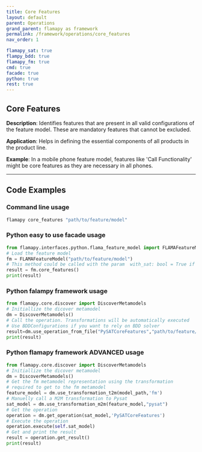 ```yaml
---
title: Core Features
layout: default
parent: Operations
grand_parent: flamapy as framework
permalink: /framework/operations/core_features
nav_order: 1

flamapy_sat: true
flampy_bdd: true
flamapy_fm: true
cmd: true
facade: true
python: true
rest: true
---
```

## Core Features

**Description**: 
Identifies features that are present in all valid configurations of the feature model. These are mandatory features that cannot be excluded.

**Application**: 
Helps in defining the essential components of all products in the product line.

**Example**: 
In a mobile phone feature model, features like 'Call Functionality' might be core features as they are necessary in all phones.


---
## Code Examples

### Command line usage
```bash
flamapy core_features "path/to/feature/model"
```

### Python easy to use facade usage
```python
from flamapy.interfaces.python.flama_feature_model import FLAMAFeatureModel
# Load the feature model
fm = FLAMAFeatureModel("path/to/feature/model")
# This method could be called with the param  with_sat: bool = True if you want to force pysat (useful for WASM enviroments) 
result = fm.core_features() 
print(result)
```

### Python falampy framework usage
```python
from flamapy.core.discover import DiscoverMetamodels
# Initiallize the dicover metamodel
dm = DiscoverMetamodels()
# Call the operation. Transformations will be automatically executed
# Use BDDConfigurations if you want to rely on BDD solver
result=dm.use_operation_from_file("PySATCoreFeatures","path/to/feature/model")
print(result)
```
### Python flamapy framework **ADVANCED** usage
```python
from flamapy.core.discover import DiscoverMetamodels
# Initiallize the dicover metamodel
dm = DiscoverMetamodels()
# Get the fm metamodel representation using the transformation 
# required to get to the fm metamodel
feature_model = dm.use_transformation_t2m(model_path,'fm') 
# Manuelly call a M2M transformation to Pysat
sat_model = dm.use_transformation_m2m(feature_model,"pysat")
# Get the operation
operation = dm.get_operation(sat_model,'PySATCoreFeatures')
# Execute the operation
operation.execute(self.sat_model)
# Get and print the result
result = operation.get_result()
print(result)
```
